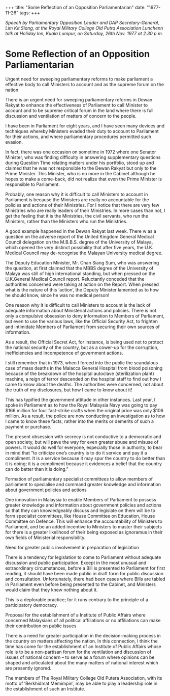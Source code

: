 +++ 
title: "Some Reflection of an Opposition Parliamentarian"
date: "1977-11-26"
tags:
+++

_Speech by Parliamentary Opposition Leader and DAP Secretary-General, Lim Kit Siang, at the Royal Military College Old Putra Association Lunchenn talk at Holiday Inn, Kuala Lumpur, on Saturday, 26th Nov. 1977 at 2.30 p.m._

# Some Reflection of an Opposition Parliamentarian

Urgent need for sweeping parliamentary reforms to make parliament a effective body to call Ministers to account and as the supreme forum on the nation</u>

There is an urgent need for sweeping parliamentary reforms in Dewan Rakyat to enhance the effectiveness of Parliament to call Minister to account and to be supreme critical forum in the land where there is full discussion and ventilation of matters of concern to the people.

I have been in Parliament for eight years, and I have seen many devices and techniques whereby Ministers evaded their duty to account to Parliament for their actions, and where parliamentary procedures permitted such evasion.

In fact, there was one occasion on sometime in 1972 where one Senator Minister, who was finding difficulty in answering supplementary questions during Question Time relating matters under his portfolio, stood up and claimed that he was not responsible to the Dewan Rakyat but only to the Prime Minister. This Minister, who is no more in the Cabinet although he hopes to make a come-back, did not realize that even the Prime Minister is responsible to Parliament.

Probably, one reason why it is difficult to call Ministers to account in Parliament is because the Ministers are really no accountable for the policies and actions of their Ministries. For I notice that there are very few Ministries who are really leaders of their Ministries. In more cases than not, I get the feeling that it is the Ministries, the civil servants, who run the Ministers, rather than the Ministers who run the Ministries.

A good example happened in the Dewan Rakyat last week. There w as a question on the adverse report of the United Kingdom General Medical Council delegation on the M.B.B.S. degree of the University of Malaya, which opened the very distinct possibility that after five years, the U.K. Medical Council may de-recognise the Malayan University medical degree.

The Deputy Education Minister, Mr. Chan Siang Sum, who was answering the question, at first claimed that the MBBS degree of the University of Malaya was still of high international standing, but when pressed on the U.K.General Medical Council report. Reluctantly conceded that the authorities concerned were taking at action on the Report. When pressed what is the nature of this ‘action’, the Deputy Minister lamented as to how he should know, since he was no medical person!

One reason why it is difficult to call Ministers to account is the lack of adequate information about Ministerial actions and policies. There is not only a compulsive obsession to deny information to Members of Parliament, but even to use the various laws, like the Official Security Act, to frighten and intimidate Members of Parliament from securing their own sources of information.

As a result, the Official Secret Act, for instance, is being used not to protect the national security of the country, but as a cower-up for the corruption, inefficiencies and incompetence of government actions.

I still remember that in 1973, when I forced into the public the scandalous case of mass deaths in the Malacca General Hospital from blood poisoning because of the breakdown of the hospital autoclave (sterilization plant) machine, a reign of terror descended on the hospital staff to find out how I came to know about the deaths. The authorities were concerned, not about the truth of my disclosures, but how I came to know about it!

This has typified the government attitude in other instances. Last year, I spoke in Parliament as to how the Royal Malaysia Navy was going to pay $166 million for four fast-strike crafts when the original price was only $106 million. As a result, the police are now conducting an investigation as to how I came to know these facts, rather into the merits or demerits of such a payment or purchase.

The present obsession with secrecy is not conductive to a democratic and open society, but will pave the way for even greater abuse and misuse of powers. It would do well for everyone, especially those in authority, to bear in mind that “to criticize one’s country is to do it service and pay it a compliment. It is a service because it may spur the country to do better than it is doing; it is a compliment because it evidences a belief that the country can do better than it is doing.”

Formation of parliamentary specialist committees to allow members of parliament to specialise and command greater knowledge and information about government policies and actions

One innovation in Malaysia to enable Members of Parliament to possess  greater knowledge and information about government policies and actions so that they can knowledgeably discuss and legislate on them will be to form specialist committees, like House Committee on Education, House Committee on Defence. This will enhance the accountability of Ministers to Parliament, and be an added incentive to Ministers to master their subjects for there is a greater likelihood of their being exposed as ignoramus in their own fields of Ministerial responsibility.

Need for greater public involvement in preparation of legislation

There is a tendency for legislation to come to Parliament without adequate discussion and public participation. Except in the most unusual and extraordinary circumstances, before a Bill is presented to Parliament for first reading, it should have been made public in draft form for public discussion and consultation. Unfortunately, there had been cases where Bills are tabled in Parliament even before being presented to the Cabinet, and Ministers would claim that they knew nothing about it.

This is a deplorable practice; for it runs contrary to the principle of a participatory democracy.

Proposal for the establishment of a Institute of Public Affairs where concerned Malaysians of all political affiliations or no affiliations can make their contribution on public issues

There is a need for greater participation in the decision-making process in the country on matters affecting the nation. In this connection, I think the time has come for the establishment of an Institute of Public Affairs whose role is to be a non-partisan forum for the ventilation and discussion of issues of national concern – to serve as a forum where opinions can be shaped and articulated about the many matters of national interest which are presently ignored.

The members of The Royal Military College Old Putera Association, with its motto of ‘Berkhidmat Memimpin’, may be able to play a leadership role in the establishment of such an Institute.
 
